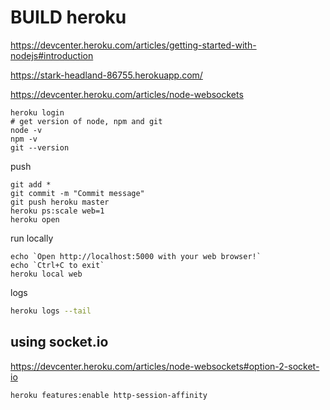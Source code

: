 # BUILD heroku

<https://devcenter.heroku.com/articles/getting-started-with-nodejs#introduction>


<https://stark-headland-86755.herokuapp.com/>


<https://devcenter.heroku.com/articles/node-websockets>

```
heroku login
# get version of node, npm and git
node -v
npm -v
git --version
```

push

```
git add *
git commit -m "Commit message"
git push heroku master
heroku ps:scale web=1
heroku open
```

run locally

```
echo `Open http://localhost:5000 with your web browser!`
echo `Ctrl+C to exit`
heroku local web
```

logs

```bash
heroku logs --tail
```

## using socket.io

<https://devcenter.heroku.com/articles/node-websockets#option-2-socket-io>

```
heroku features:enable http-session-affinity
```

